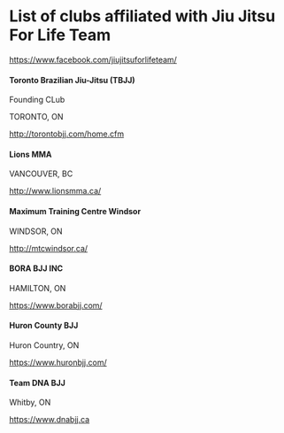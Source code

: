 # List of clubs affiliated with Jiu Jitsu For Life Team
https://www.facebook.com/jiujitsuforlifeteam/

#### Toronto Brazilian Jiu-Jitsu (TBJJ)
Founding CLub

TORONTO, ON

http://torontobjj.com/home.cfm


#### Lions MMA

VANCOUVER, BC

http://www.lionsmma.ca/


#### Maximum Training Centre Windsor 

WINDSOR, ON

http://mtcwindsor.ca/

#### BORA BJJ INC

HAMILTON, ON

https://www.borabjj.com/


#### Huron County BJJ

Huron Country, ON

https://www.huronbjj.com/

#### Team DNA BJJ

Whitby, ON

https://www.dnabjj.ca
